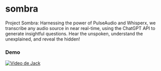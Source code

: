 # sombra
Project Sombra: Harnessing the power of PulseAudio and Whisperx, we transcribe any audio source in near real-time, using the ChatGPT API to generate insightful questions. Hear the unspoken, understand the unexplained, and reveal the hidden!
### Demo

[![Video de Jack](http://img.youtube.com/vi/_QVuhPP1A4Y/0.jpg)](http://www.youtube.com/watch?v=_QVuhPP1A4Y)
